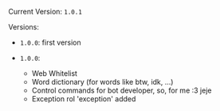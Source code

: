 Current Version: `1.0.1`

Versions:
* `1.0.0`: first version

* `1.0.0`:
    - Web Whitelist
    - Word dictionary (for words like btw, idk, ...)
    - Control commands for bot developer, so, for me :3 jeje 
    - Exception rol 'exception' added
